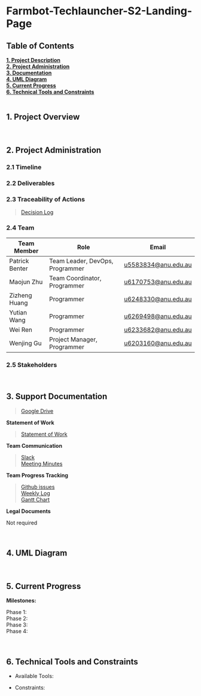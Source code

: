 # Farmbot-Techlauncher-S2-Landing-Page

<h2><a name = "content"> Table of Contents </a></h2>
<a href = "#Title1"><b> 1. Project Description </b></a><br/>
<a href = "#Title2"><b> 2. Project Administration </b></a><br/>
<a href = "#Title3"><b> 3. Documentation </b></a><br/> 
<a href = "#Title4"><b> 4. UML Diagram </b></a><br/>
<a href = "#Title5"><b> 5. Current Progress </b></a><br/>
<a href = "#Title6"><b> 6. Technical Tools and Constraints </b></a><br/>


<br />
<h2><a name = "Title1"> 1. Project Overview </a></h2>


<br />
<h2><a name = "Title2"> 2. Project Administration </a></h2>

<h3> 2.1 Timeline </h3>



<h3> 2.2 Deliverables </h3>



<h3> 2.3 Traceability of Actions </h3>



>[Decision Log]() <br />

<h3> 2.4 Team </h3>

| Team Member                      | Role                                     | Email                           | 
|----------------------------------|------------------------------------------|---------------------------------|  
| Patrick Benter                   | Team Leader, DevOps, Programmer          | u5583834@anu.edu.au             | 
| Maojun Zhu                       | Team Coordinator, Programmer             | u6170753@anu.edu.au             |
| Zizheng Huang                    | Programmer                               | u6248330@anu.edu.au             |
| Yutian Wang                      | Programmer                               | u6269498@anu.edu.au             |
| Wei Ren                          | Programmer                               | u6233682@anu.edu.au             |
| Wenjing Gu                       | Project Manager, Programmer              | u6203160@anu.edu.au             |

<h3> 2.5 Stakeholders </h3>


<br />
<h2><a name = "Title3"> 3. Support Documentation </a></h2>

>[Google Drive](https://drive.google.com/drive/folders/1xPolwAGqR_qWSHqXM2gvVsUJBV-ruZfp)

**Statement of Work**

>[Statement of Work](https://drive.google.com/open?id=1n0SP8Q7F2uENpcblw3nu9shsPnY4Ay39uC-hF4vUuWY) <br />

**Team Communication**

>[Slack](https://anuappffarmbot.slack.com/messages/CGHMVT15J/) <br />
>[Meeting Minutes](https://drive.google.com/drive/folders/1__hqQ13RdUnUdTPkrGXzGocOrMKA_yGB) <br />

**Team Progress Tracking**

>[Github issues]()<br />
>[Weekly Log]() <br />
>[Gantt Chart]() <br />

**Legal Documents**

Not required

<br />
<h2><a name = "Title4"> 4. UML Diagram </a></h2>
<br />

<h2><a name = "Title5"> 5. Current Progress </a></h2>



**Milestones:**

Phase 1: <br />
Phase 2: <br />
Phase 3: <br />
Phase 4: <br />

<br />
<h2><a name = "Title6"> 6. Technical Tools and Constraints</a></h2>

* Available Tools:

* Constraints:
